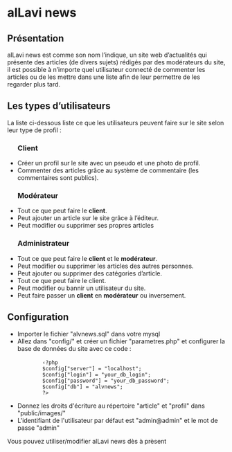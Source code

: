 <h1>alLavi news</h1>

<h2>Présentation</h2>
<p>alLavi news est comme son nom l’indique, un site web d’actualités qui présente des articles (de divers sujets) rédigés par des modérateurs du site, il est possible à n’importe quel utilisateur connecté de commenter les articles ou de les mettre dans une liste afin de leur permettre de les regarder plus tard.</p>

<h2>Les types d’utilisateurs</h2>
<p>La liste ci-dessous liste ce que les utilisateurs peuvent faire sur le site selon leur type de profil :</p>
<nav>
	<ul>
	<h3>Client</h3>
		<li>Créer un profil sur le site avec un pseudo et une photo de profil.</li>
		<li>Commenter des articles grâce au système de commentaire (les commentaires sont publics).</li>
	</ul>
	<ul>
	<h3>Modérateur</h3>
		<li>Tout ce que peut faire le <b>client</b>.</li>
		<li>Peut ajouter un article sur le site grâce à l’éditeur.</li>
		<li>Peut modifier ou supprimer ses propres articles</li>
	</ul>
	<ul>
	<h3>Administrateur</h3>
		<li>Tout ce que peut faire le <b>client</b> et le <b>modérateur</b>.</li>
		<li>Peut modifier ou supprimer les articles des autres personnes.</li>
		<li>Peut ajouter ou supprimer des catégories d’article.</li>
		<li>Tout ce que peut faire le client.</li>
		<li>Peut modifier ou bannir un utilisateur du site.</li>
		<li>Peut faire passer un <b>client</b> en <b>modérateur</b> ou inversement.</li>
	</ul>
</nav>

<h2>Configuration</h2>
<ul>
	<li>Importer le fichier "alvnews.sql" dans votre mysql</li>
	<li>Allez dans "config/" et créer un fichier "parametres.php" et configurer la base de données du site avec ce code :<br>
		<code>
		&lsaquo;?php  
		$config["server"] = "localhost";  
		$config["login"] = "your_db_login";  
		$config["password"] = "your_db_password";  
		$config["db"] = "alvnews";  
		?>
		</code>
	</li>
	<li>Donnez les droits d'écriture au répertoire "article" et "profil" dans "public/images/"</li>
	<li>L'identifiant de l'utilisateur par défaut est "admin@admin" et le mot de passe "admin"</li>
</ul>
<p>Vous pouvez utiliser/modifier alLavi news dès à prèsent</p>